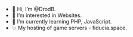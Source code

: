 - 👋 Hi, I’m @DrodB.
- 👀 I’m interested in Websites.
- 🌱 I’m currently learning PHP, JavaScript.
- 💥 My hosting of game servers - fiducia.space.
